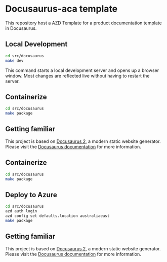 # Docusaurus-aca template

This repository host a AZD Template for a product documentation template in Docusaurus.

## Local Development

```sh
cd src/docusaurus
make dev
```

This command starts a local development server and opens up a browser window. Most changes are reflected live without having to restart the server.

## Containerize

```sh
cd src/docusaurus
make package
```

## Getting familiar

This project is based on [Docusaurus 2](https://v2.docusaurus.io/), a modern static website generator. Please visit the [Docusaurus documentation](https://v2.docusaurus.io/docs/) for more information.

## Containerize

```sh
cd src/docusaurus
make package
```

## Deploy to Azure

```sh
cd src/docusaurus
azd auth login
azd config set defaults.location australiaeast
make package
```

## Getting familiar

This project is based on [Docusaurus 2](https://v2.docusaurus.io/), a modern static website generator. Please visit the [Docusaurus documentation](https://v2.docusaurus.io/docs/) for more information.
